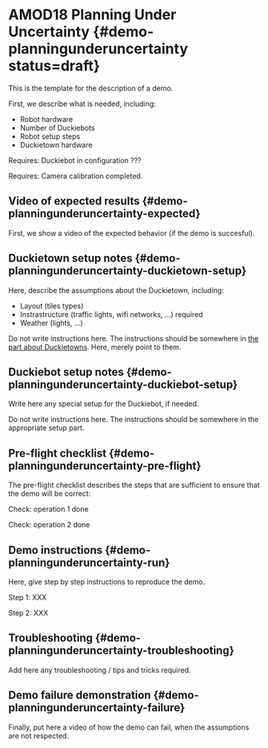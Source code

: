# AMOD18 Planning Under Uncertainty {#demo-planningunderuncertainty status=draft}

This is the template for the description of a demo.

First, we describe what is needed, including:

* Robot hardware
* Number of Duckiebots
* Robot setup steps
* Duckietown hardware

<div class='requirements' markdown="1">

Requires: Duckiebot in configuration ???

Requires: Camera calibration completed.

</div>

## Video of expected results {#demo-planningunderuncertainty-expected}

First, we show a video of the expected behavior (if the demo is succesful).

## Duckietown setup notes {#demo-planningunderuncertainty-duckietown-setup}

Here, describe the assumptions about the Duckietown, including:

* Layout (tiles types)
* Instrastructure (traffic lights, wifi networks, ...) required
* Weather (lights, ...)

Do not write instructions here. The instructions should be somewhere in [the part about Duckietowns](+opmanual_duckietown#duckietowns). Here, merely point to them.


## Duckiebot setup notes {#demo-planningunderuncertainty-duckiebot-setup}

Write here any special setup for the Duckiebot, if needed.


Do not write instructions here. The instructions should be somewhere in the appropriate setup part.


## Pre-flight checklist {#demo-planningunderuncertainty-pre-flight}

The pre-flight checklist describes the steps that are sufficient to
ensure that the demo will be correct:

Check: operation 1 done

Check: operation 2 done

## Demo instructions {#demo-planningunderuncertainty-run}

Here, give step by step instructions to reproduce the demo.

Step 1: XXX

Step 2: XXX


## Troubleshooting {#demo-planningunderuncertainty-troubleshooting}

Add here any troubleshooting / tips and tricks required.

## Demo failure demonstration {#demo-planningunderuncertainty-failure}

Finally, put here a video of how the demo can fail, when the assumptions are not respected.
